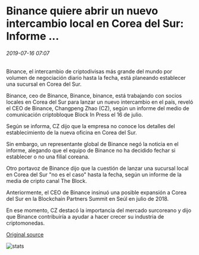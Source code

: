# Binance quiere abrir un nuevo intercambio local en Corea del Sur: Informe ...

###### 2019-07-16 07:07

Binance, el intercambio de criptodivisas más grande del mundo por volumen de negociación diario hasta la fecha, está planeando establecer una sucursal en Corea del Sur.

Binance, ceo de Binance, Binance, binance, está trabajando con socios locales en Corea del Sur para lanzar un nuevo intercambio en el país, reveló el CEO de Binance, Changpeng Zhao (CZ), según un informe del medio de comunicación criptobloque Block In Press el 16 de julio.

Según se informa, CZ dijo que la empresa no conoce los detalles del establecimiento de la nueva oficina en Corea del Sur.

Sin embargo, un representante global de Binance negó la noticia en el informe, alegando que el equipo de Binance no ha decidido fechar si establecer o no una filial coreana.

Otro portavoz de Binance dijo que la cuestión de lanzar una sucursal local en Corea del Sur "no es el caso" hasta la fecha, según un informe de la media de cripto canal The Block.

Anteriormente, el CEO de Binance insinuó una posible expansión a Corea del Sur en la Blockchain Partners Summit en Seúl en julio de 2018.

En ese momento, CZ destacó la importancia del mercado surcoreano y dijo que Binance contribuiría a ayudar a hacer crecer su industria de criptomonedas.

[Original source](https://cointelegraph.com/news/binance-wants-to-open-a-new-local-exchange-in-south-korea-report)

![stats](https://c.statcounter.com/11760860/0/a89fa40b/1/ "stats")